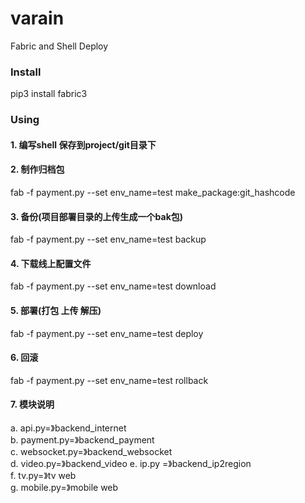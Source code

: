 # varain
Fabric and Shell Deploy

### Install
pip3 install fabric3


### Using
#### 1. 编写shell 保存到project/git目录下
#### 2. 制作归档包
fab -f payment.py --set env_name=test make_package:git_hashcode
#### 3. 备份(项目部署目录的上传生成一个bak包)
fab -f payment.py --set env_name=test backup
#### 4. 下载线上配置文件
fab -f payment.py --set env_name=test download
#### 5. 部署(打包 上传 解压)
fab -f payment.py --set env_name=test deploy
#### 6. 回滚
fab -f payment.py --set env_name=test rollback
#### 7. 模块说明
a. api.py=》backend_internet   
b. payment.py=》backend_payment  
c. websocket.py=》backend_websocket  
d. video.py=》backend_video
e. ip.py =》backend_ip2region   
f. tv.py=》tv web  
g. mobile.py=》mobile web  
